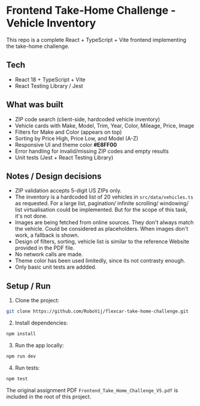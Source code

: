 # Frontend Take-Home Challenge - Vehicle Inventory

This repo is a complete React + TypeScript + Vite frontend implementing the take-home challenge.

## Tech

- React 18 + TypeScript + Vite
- React Testing Library / Jest

## What was built

- ZIP code search (client-side, hardcoded vehicle inventory)
- Vehicle cards with Make, Model, Trim, Year, Color, Mileage, Price, Image
- Filters for Make and Color (appears on top)
- Sorting by Price High, Price Low, and Model (A-Z)
- Responsive UI and theme color **#E8FF00**
- Error handling for invalid/missing ZIP codes and empty results
- Unit tests (Jest + React Testing Library)

## Notes / Design decisions

- ZIP validation accepts 5-digit US ZIPs only.
- The inventory is a hardcoded list of 20 vehicles in `src/data/vehicles.ts` as requested. For a large list, pagination/ infinite scrolling/ windowing/ list virtualisation could be implemented. But for the scope of this task, it's not done.
- Images are being fetched from online sources. They don't always match the vehicle. Could be considered as placeholders. When images don't work, a fallback is shown.
- Design of filters, sorting, vehicle list is similar to the reference Website provided in the PDF file.
- No network calls are made.
- Theme color has been used limitedly, since its not contrasty enough.
- Only basic unit tests are addded.

## Setup / Run

1. Clone the project:

```bash
git clone https://github.com/RoboVij/flexcar-take-home-challenge.git
```

2. Install dependencies:

```bash
npm install
```

3. Run the app locally:

```bash
npm run dev
```

4. Run tests:

```bash
npm test
```

The original assignment PDF `Frontend_Take_Home_Challenge_V5.pdf` is included in the root of this project.

